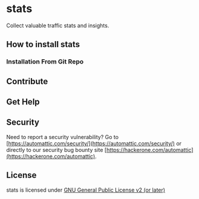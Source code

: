 # stats

Collect valuable traffic stats and insights.

## How to install stats

### Installation From Git Repo

## Contribute

## Get Help

## Security

Need to report a security vulnerability? Go to [https://automattic.com/security/](https://automattic.com/security/) or directly to our security bug bounty site [https://hackerone.com/automattic](https://hackerone.com/automattic).

## License

stats is licensed under [GNU General Public License v2 (or later)](./LICENSE.txt)

